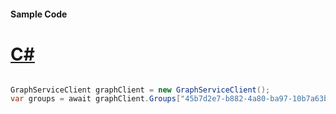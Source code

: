 #### Sample Code
# [C#](#tab/Csharp)

```C#

GraphServiceClient graphClient = new GraphServiceClient();
var groups = await graphClient.Groups["45b7d2e7-b882-4a80-ba97-10b7a63b8fa4"].Request().GetAsync();

```